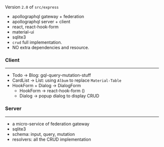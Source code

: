 Version `2.0` of `src/express`

- apollographql gateway + federation
- apollographql server + client
- react, react-hook-form
- material-ui
- sqlite3
- `crud` full implementation.
- NO extra dependencies and resource.

### Client

---

- Todo -> Blog: gql-query-mutation-stuff
- CardList -> List: using `Album` to replace `Material-Table`
- HookForm + Dialog -> DialogForm
  - HookForm -> react-hook-form ()
  - Dialog -> popup dialog to display CRUD

### Server

---

- a micro-service of federation gateway
- sqlite3
- schema: input, query, mutation
- resolvers: all the CRUD implementation
